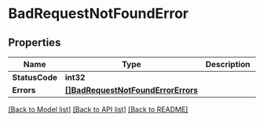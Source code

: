 # BadRequestNotFoundError

## Properties

Name | Type | Description | Notes
------------ | ------------- | ------------- | -------------
**StatusCode** | **int32** |  | [optional] 
**Errors** | [**[]BadRequestNotFoundErrorErrors**](badRequestNotFoundError_errors.md) |  | [optional] 

[[Back to Model list]](../README.md#documentation-for-models) [[Back to API list]](../README.md#documentation-for-api-endpoints) [[Back to README]](../README.md)


